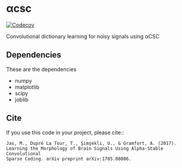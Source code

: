 # αcsc
[![Codecov](https://codecov.io/github/alphacsc/alphacsc/coverage.svg?precision=0)](https://codecov.io/gh/alphacsc/alphacsc)

Convolutional dictionary learning for noisy signals using αCSC

Dependencies
------------

These are the dependencies

* numpy
* matplotlib
* scipy
* joblib

Cite
----

If you use this code in your project, please cite::

	Jas, M., Dupré La Tour, T., Şimşekli, U., & Gramfort, A. (2017).
    Learning the Morphology of Brain Signals Using Alpha-Stable Convolutional
    Sparse Coding. arXiv preprint arXiv:1705.08006.
